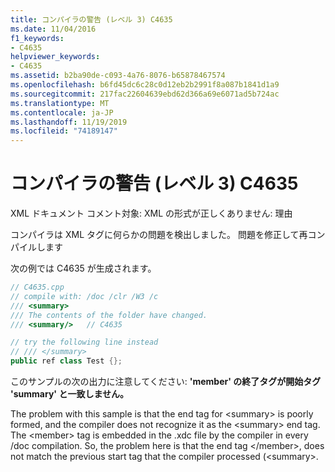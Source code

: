 ```yaml
---
title: コンパイラの警告 (レベル 3) C4635
ms.date: 11/04/2016
f1_keywords:
- C4635
helpviewer_keywords:
- C4635
ms.assetid: b2ba90de-c093-4a76-8076-b65878467574
ms.openlocfilehash: b6fd45dc6c28c0d12eb2b2991f8a087b1841d1a9
ms.sourcegitcommit: 217fac22604639ebd62d366a69e6071ad5b724ac
ms.translationtype: MT
ms.contentlocale: ja-JP
ms.lasthandoff: 11/19/2019
ms.locfileid: "74189147"
---
```

# <a name="compiler-warning-level-3-c4635"></a>コンパイラの警告 (レベル 3) C4635

XML ドキュメント コメント対象: XML の形式が正しくありません: 理由

コンパイラは XML タグに何らかの問題を検出しました。  問題を修正して再コンパイルします

次の例では C4635 が生成されます。

```cpp
// C4635.cpp
// compile with: /doc /clr /W3 /c
/// <summary>
/// The contents of the folder have changed.
/// <summary/>   // C4635

// try the following line instead
// /// </summary>
public ref class Test {};
```

このサンプルの次の出力に注意してください: **'member' の終了タグが開始タグ 'summary' と一致しません。**

The problem with this sample is that the end tag for \<summary> is poorly formed, and the compiler does not recognize it as the \<summary> end tag.  The \<member> tag is embedded in the .xdc file by the compiler in every /doc compilation.  So, the problem here is that the end tag \</member>, does not match the previous start tag that the compiler processed (\<summary>.